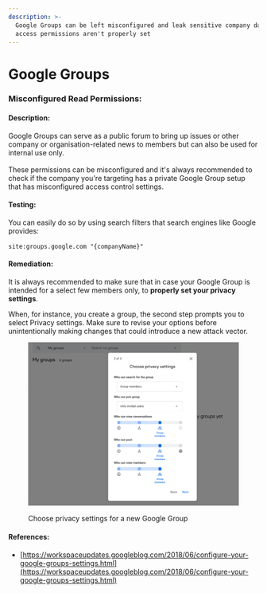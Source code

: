 ```yaml
---
description: >-
  Google Groups can be left misconfigured and leak sensitive company data if
  access permissions aren't properly set
---
```


# Google Groups

### Misconfigured Read Permissions:

#### Description:

Google Groups can serve as a public forum to bring up issues or other company or organisation-related news to members but can also be used for internal use only.\
\
These permissions can be misconfigured and it's always recommended to check if the company you're targeting has a private Google Group setup that has misconfigured access control settings.

#### Testing:

You can easily do so by using search filters that search engines like Google provides:

```
site:groups.google.com "{companyName}"
```

#### Remediation:

It is always recommended to make sure that in case your Google Group is intended for a select few members only, to **properly set your privacy settings**.

When, for instance, you create a group, the second step prompts you to select Privacy settings. Make sure to revise your options before unintentionally making changes that could introduce a new attack vector.

<figure><img src="../.gitbook/assets/image (1) (1) (1) (1).png" alt=""><figcaption><p>Choose privacy settings for a new Google Group</p></figcaption></figure>

#### References:

* [https://workspaceupdates.googleblog.com/2018/06/configure-your-google-groups-settings.html](https://workspaceupdates.googleblog.com/2018/06/configure-your-google-groups-settings.html)
